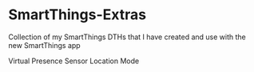 # SmartThings-Extras

Collection of my SmartThings DTHs that I have created and use with the new SmartThings app

Virtual Presence Sensor
Location Mode
